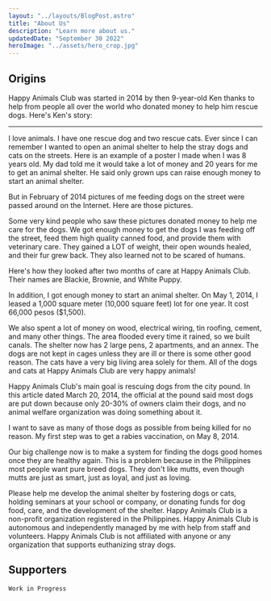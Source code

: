 ```yaml
---
layout: "../layouts/BlogPost.astro"
title: "About Us"
description: "Learn more about us."
updatedDate: "September 30 2022"
heroImage: "../assets/hero_crop.jpg"
---
```


## Origins

Happy Animals Club was started in 2014 by then 9-year-old Ken thanks to help from people all over the world who donated money to help him rescue dogs. Here's Ken's story:

---

I love animals. I have one rescue dog and two rescue cats. Ever since I can remember I wanted to open an animal shelter to help the stray dogs and cats on the streets. Here is an example of a poster I made when I was 8 years old. My dad told me it would take a lot of money and 20 years for me to get an animal shelter. He said only grown ups can raise enough money to start an animal shelter.

But in February of 2014 pictures of me feeding dogs on the street were passed around on the Internet. Here are those pictures.

<!-- TODO: add pics -->

Some very kind people who saw these pictures donated money to help me care for the dogs. We got enough money to get the dogs I was feeding off the street, feed them high quality canned food, and provide them with veterinary care. They gained a LOT of weight, their open wounds healed, and their fur grew back. They also learned not to be scared of humans.

Here's how they looked after two months of care at Happy Animals Club. Their names are Blackie, Brownie, and White Puppy.

<!-- TODO: add pics -->

In addition, I got enough money to start an animal shelter. On May 1, 2014, I leased a 1,000 square meter (10,000 square feet) lot for one year. It cost 66,000 pesos ($1,500).

<!-- TODO: add pics -->

We also spent a lot of money on wood, electrical wiring, tin roofing, cement, and many other things. The area flooded every time it rained, so we built canals. The shelter now has 2 large pens, 2 apartments, and an annex. The dogs are not kept in cages unless they are ill or there is some other good reason. The cats have a very big living area solely for them. All of the dogs and cats at Happy Animals Club are very happy animals!

<!-- TODO: add pics -->

Happy Animals Club's main goal is rescuing dogs from the city pound. In this article dated March 20, 2014, the official at the pound said most dogs are put down because only 20-30% of owners claim their dogs, and no animal welfare organization was doing something about it.

<!-- TODO: add pics -->

I want to save as many of those dogs as possible from being killed for no reason. My first step was to get a rabies vaccination, on May 8, 2014.

<!-- TODO: add pics -->

Our big challenge now is to make a system for finding the dogs good homes once they are healthy again. This is a problem because in the Philippines most people want pure breed dogs. They don't like mutts, even though mutts are just as smart, just as loyal, and just as loving.

Please help me develop the animal shelter by fostering dogs or cats, holding seminars at your school or company, or donating funds for dog food, care, and the development of the shelter. Happy Animals Club is a non-profit organization registered in the Philippines. Happy Animals Club is autonomous and independently managed by me with help from staff and volunteers. Happy Animals Club is not affiliated with anyone or any organization that supports euthanizing stray dogs.

<!-- TODO: add pics -->

## Supporters

<!-- TODO: add pics -->

`Work in Progress`
